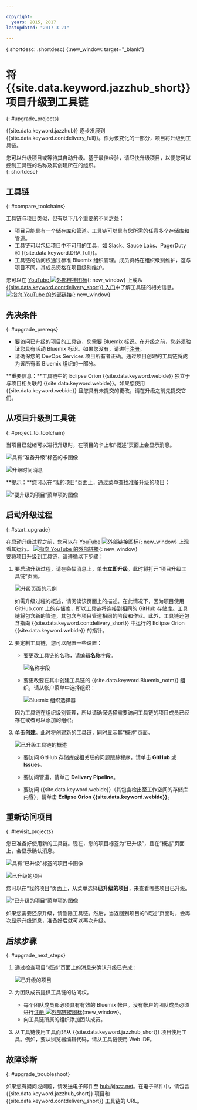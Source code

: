 ```yaml
---

copyright:
  years: 2015, 2017
lastupdated: "2017-3-21"

---
```

 
{:shortdesc: .shortdesc}
{:new_window: target="_blank"}

# 将 {{site.data.keyword.jazzhub_short}} 项目升级到工具链
{: #upgrade_projects}

{{site.data.keyword.jazzhub}} 逐步发展到 {{site.data.keyword.contdelivery_full}}。作为该变化的一部分，项目将升级到工具链。 

您可以升级项目或等待其自动升级。基于最佳经验，请尽快升级项目，以便您可以控制工具链的名称及其创建所在的组织。  
{: shortdesc}

## 工具链
{: #compare_toolchains}

工具链与项目类似，但有以下几个重要的不同之处：

- 项目只能具有一个储存库和管道。工具链可以具有您所需的任意多个存储库和管道。
- 工具链可以包括项目中不可用的工具，如 Slack、Sauce Labs、PagerDuty 和 {{site.data.keyword.DRA_full}}。
- 工具链的访问权通过标准 Bluemix 组织管理。成员资格在组织级别维护，这与项目不同，其成员资格在项目级别维护。

您可以在 [YouTube ![外部链接图标](../../icons/launch-glyph.svg "外部链接图标")](https://youtu.be/2SIPE1e7NJ4){: new_window} 上或从 [{{site.data.keyword.contdelivery_short}} 入门](/docs/services/ContinuousDelivery/index.html)中了解工具链的相关信息。
[![指向 YouTube 的外部链接](images/CD_video.png)](https://youtu.be/2SIPE1e7NJ4){: new_window}    

## 先决条件
{: #upgrade_prereqs}    

- 要访问已升级的项目的工具链，您需要 Bluemix 标识。在升级之前，您必须验证您具有活动 Bluemix 标识。如果您没有，请进行[注册](https://console.ng.bluemix.net/registration/)。
- 请确保您的 DevOps Services 项目所有者正确。通过项目创建的工具链将成为该所有者 Bluemix 组织的一部分。

**重要信息：**工具链中的 Eclipse Orion {{site.data.keyword.webide}} 独立于与项目相关联的 {{site.data.keyword.webide}}。如果您使用 {{site.data.keyword.webide}} 且您具有未提交的更改，请在升级之前先提交它们。  


## 从项目升级到工具链
{: #project_to_toolchain}

当项目已就绪可以进行升级时，在项目的卡上和“概述”页面上会显示消息。

![具有“准备升级”标签的卡图像](images/card-project-to-upgrade.png)

![升级时间消息](images/banner-ready-to-upgrade.png)

**提示：**您可以在“我的项目”页面上，通过菜单查找准备升级的项目： 

![“要升级的项目”菜单项的图像](images/menu-projects-to-upgrade.png)

## 启动升级过程
{: #start_upgrade}

在启动升级过程之前，您可以在 [YouTube ![外部链接图标](../../icons/launch-glyph.svg "外部链接图标")](https://youtu.be/oaZVGveVxBg){: new_window} 上观看其运行。
[![指向 YouTube 的外部链接](images/migration-video2.png)](https://youtu.be/oaZVGveVxBg){: new_window}    
要将项目升级到工具链，请遵循以下步骤：

1. 要启动升级过程，请在条幅消息上，单击**立即升级**。此时将打开“项目升级工具链”页面。 

   ![升级页面的示例](images/project-upgrade-toolchain.png)

   如需升级过程的概述，请阅读该页面上的描述。在此情况下，因为项目使用 GitHub.com 上的存储库，所以工具链将连接到相同的 GitHub 存储库。工具链将包含新的管道，其包含与项目管道相同的阶段和作业。此外，工具链还包含指向 {{site.data.keyword.contdelivery_short}} 中运行的 Eclipse Orion {{site.data.keyword.webide}} 的指针。

2. 要定制工具链，您可以配置一些设置：

   - 要更改工具链的名称，请编辑**名称**字段。

      ![名称字段](images/name-change.png)

   - 要更改要在其中创建工具链的 {{site.data.keyword.Bluemix_notm}} 组织，请从帐户菜单中选择组织：

      ![Bluemix 组织选择器](images/bluemix-organization-chooser.png)

   因为工具链在组织级别管理，所以请确保选择需要访问工具链的项目成员已经存在或者可以添加的组织。 
  
3. 单击**创建**。此时将创建新的工具链，同时显示其“概述”页面。

   ![已升级工具链的概述](images/new-toolchain-page.png)

   - 要访问 GitHub 存储库或相关联的问题跟踪程序，请单击 **GitHub** 或 **Issues**。
   
   - 要访问管道，请单击 **Delivery Pipeline**。  
   
   - 要访问 {{site.data.keyword.webide}}（其包含检出至工作空间的存储库内容），请单击 **Eclipse Orion {{site.data.keyword.webide}}**。 

## 重新访问项目
{: #revisit_projects}

您已准备好使用新的工具链。现在，您的项目标签为“已升级”，且在“概述”页面上，会显示确认消息。

![具有“已升级”标签的项目卡图像](images/card-upgraded-project.png)

![已升级的项目](images/banner-upgraded.png)

您可以在“我的项目”页面上，从菜单选择**已升级的项目**，来查看哪些项目已升级。

![“已升级的项目”菜单项的图像](images/menu-upgraded-projects.png)

如果您需要还原升级，请删除工具链。然后，当返回到项目的“概述”页面时，会再次显示升级消息，准备好后就可以再次升级。

## 后续步骤
{: #upgrade_next_steps}   

1. 通过检查项目“概述”页面上的消息来确认升级已完成：    

   ![已升级的项目](images/banner-upgraded.png)    

2. 为团队成员提供工具链的访问权。    
    - 每个团队成员都必须具有有效的 Bluemix 帐户。没有帐户的团队成员必须进行[注册 ![外部链接图标](../../icons/launch-glyph.svg "外部链接图标")](https://console.ng.bluemix.net/registration){:new_window}。
    - 向工具链所属的组织添加团队成员。
3. 从工具链使用工具而非从 {{site.data.keyword.jazzhub_short}} 项目使用工具。例如，要从浏览器编辑代码，请从工具链使用 Web IDE。    

## 故障诊断
{: #upgrade_troubleshoot}    

如果您有疑问或问题，请发送电子邮件至 [hub@jazz.net](mailto:hub@jazz.net)。在电子邮件中，请包含 {{site.data.keyword.jazzhub_short}} 项目和 {{site.data.keyword.contdelivery_short}} 工具链的 URL。

